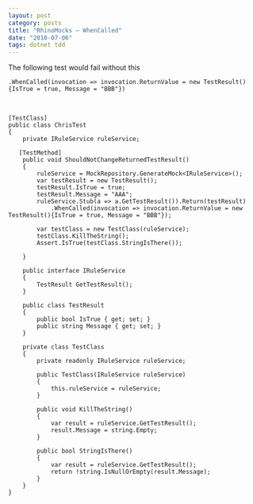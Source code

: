 ```yaml
---
layout: post
category: posts
title: "RhinoMocks – WhenCalled"
date: "2010-07-06"
tags: dotnet tdd
---
```


The following test would fail without this

    .WhenCalled(invocation => invocation.ReturnValue = new TestResult(){IsTrue = true, Message = "BBB"})

 
          
    [TestClass]
    public class ChrisTest
    {
        private IRuleService ruleService;

       [TestMethod]
        public void ShouldNotChangeReturnedTestResult()
        {
            ruleService = MockRepository.GenerateMock<IRuleService>();
            var testResult = new TestResult();
            testResult.IsTrue = true;
            testResult.Message = "AAA";
            ruleService.Stub(a => a.GetTestResult()).Return(testResult)
                .WhenCalled(invocation => invocation.ReturnValue = new TestResult(){IsTrue = true, Message = "BBB"});

            var testClass = new TestClass(ruleService);
            testClass.KillTheString();
            Assert.IsTrue(testClass.StringIsThere());
            
        }

        public interface IRuleService
        {
            TestResult GetTestResult();
        }

        public class TestResult
        {
            public bool IsTrue { get; set; }
            public string Message { get; set; }
        }

        private class TestClass
        {
            private readonly IRuleService ruleService;

            public TestClass(IRuleService ruleService)
            {
                this.ruleService = ruleService;
            }

            public void KillTheString()
            {
                var result = ruleService.GetTestResult();
                result.Message = string.Empty;
            }

            public bool StringIsThere()
            {
                var result = ruleService.GetTestResult();
                return !string.IsNullOrEmpty(result.Message);
            }
        }
    }
